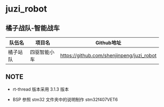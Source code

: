 # juzi_robot

## 橘子战队-智能战车

| 队伍名 | 项目名 | Github地址 |
| ------- | ------- | ---------- |
| 橘子站队 | 四驱智能小车 | https://github.com/shenjinpeng/juzi_robot |

## NOTE

- rt-thread 版本采用 3.1.3 版本

- BSP 参照 stm32 文件夹中的说明制作 stm32f407VET6